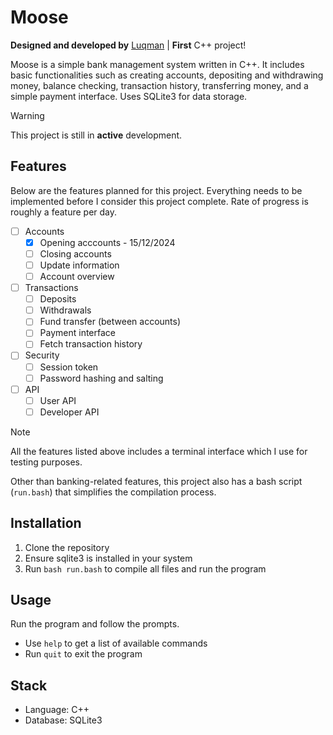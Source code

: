 # Moose

**Designed and developed by** [Luqman](https://theluqmn.github.io/) | **First** C++ project!

Moose is a simple bank management system written in C++. It includes basic functionalities such as creating accounts, depositing and withdrawing money, balance checking, transaction history, transferring money, and a simple payment interface. Uses SQLite3 for data storage.

> [!WARNING]
> This project is still in **active** development.

## Features

Below are the features planned for this project. Everything needs to be implemented before I consider this project complete. Rate of progress is roughly a feature per day.

- [ ] Accounts
  - [x] Opening acccounts - 15/12/2024
  - [ ] Closing accounts
  - [ ] Update information
  - [ ] Account overview
- [ ] Transactions
  - [ ] Deposits
  - [ ] Withdrawals
  - [ ] Fund transfer (between accounts)
  - [ ] Payment interface
  - [ ] Fetch transaction history
- [ ] Security
  - [ ] Session token
  - [ ] Password hashing and salting
- [ ] API
  - [ ] User API
  - [ ] Developer API

> [!NOTE]
> All the features listed above includes a terminal interface which I use for testing purposes.

Other than banking-related features, this project also has a bash script (`run.bash`) that simplifies the compilation process.

## Installation

1. Clone the repository
2. Ensure sqlite3 is installed in your system
3. Run `bash run.bash` to compile all files and run the program

## Usage

Run the program and follow the prompts.

- Use `help` to get a list of available commands
- Run `quit` to exit the program

## Stack

- Language: C++
- Database: SQLite3
